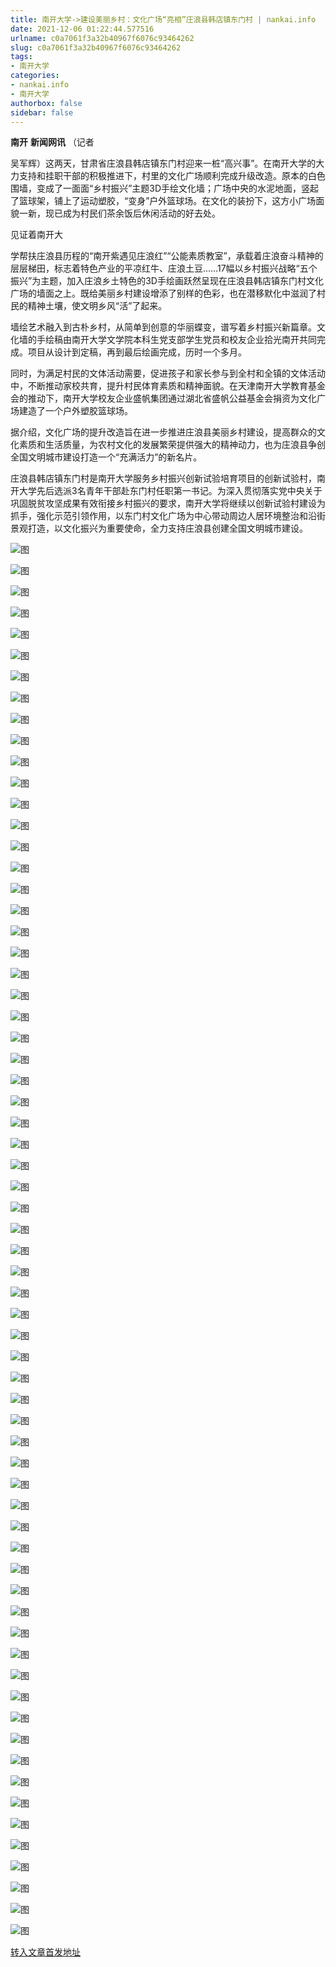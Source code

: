 ```yaml
---
title: 南开大学->建设美丽乡村：文化广场“亮相”庄浪县韩店镇东门村 | nankai.info
date: 2021-12-06 01:22:44.577516
urlname: c0a7061f3a32b40967f6076c93464262
slug: c0a7061f3a32b40967f6076c93464262
tags: 
- 南开大学
categories:
- nankai.info
- 南开大学
authorbox: false
sidebar: false
---
```

**南开** **新闻网讯** （记者

吴军辉）这两天，甘肃省庄浪县韩店镇东门村迎来一桩“高兴事”。在南开大学的大力支持和挂职干部的积极推进下，村里的文化广场顺利完成升级改造。原本的白色围墙，变成了一面面“乡村振兴”主题3D手绘文化墙；广场中央的水泥地面，竖起了篮球架，铺上了运动塑胶，“变身”户外篮球场。在文化的装扮下，这方小广场面貌一新，现已成为村民们茶余饭后休闲活动的好去处。

见证着南开大
<!--more-->
学帮扶庄浪县历程的“南开紫遇见庄浪红”“公能素质教室”，承载着庄浪奋斗精神的层层梯田，标志着特色产业的平凉红牛、庄浪土豆……17幅以乡村振兴战略“五个振兴”为主题，加入庄浪乡土特色的3D手绘画跃然呈现在庄浪县韩店镇东门村文化广场的墙面之上。既给美丽乡村建设增添了别样的色彩，也在潜移默化中滋润了村民的精神土壤，使文明乡风“活”了起来。

墙绘艺术融入到古朴乡村，从简单到创意的华丽蝶变，谱写着乡村振兴新篇章。文化墙的手绘稿由南开大学文学院本科生党支部学生党员和校友企业拾光南开共同完成。项目从设计到定稿，再到最后绘画完成，历时一个多月。

同时，为满足村民的文体活动需要，促进孩子和家长参与到全村和全镇的文体活动中，不断推动家校共育，提升村民体育素质和精神面貌。在天津南开大学教育基金会的推动下，南开大学校友企业盛帆集团通过湖北省盛帆公益基金会捐资为文化广场建造了一个户外塑胶篮球场。

据介绍，文化广场的提升改造旨在进一步推进庄浪县美丽乡村建设，提高群众的文化素质和生活质量，为农村文化的发展繁荣提供强大的精神动力，也为庄浪县争创全国文明城市建设打造一个“充满活力”的新名片。

庄浪县韩店镇东门村是南开大学服务乡村振兴创新试验培育项目的创新试验村，南开大学先后选派3名青年干部赴东门村任职第一书记。为深入贯彻落实党中央关于巩固脱贫攻坚成果有效衔接乡村振兴的要求，南开大学将继续以创新试验村建设为抓手，强化示范引领作用，以东门村文化广场为中心带动周边人居环境整治和沿街景观打造，以文化振兴为重要使命，全力支持庄浪县创建全国文明城市建设。

![图](http://news.nankai.edu.cn/ywsd/system/2021/12/03/g)

![图](http://news.nankai.edu.cn/ywsd/system/2021/12/03/p)

![图](http://news.nankai.edu.cn/ywsd/system/2021/12/03/j)

![图](http://news.nankai.edu.cn/ywsd/system/2021/12/03/)

![图](http://news.nankai.edu.cn/ywsd/system/2021/12/03/d)

![图](http://news.nankai.edu.cn/ywsd/system/2021/12/03/5)

![图](http://news.nankai.edu.cn/ywsd/system/2021/12/03/7)

![图](http://news.nankai.edu.cn/ywsd/system/2021/12/03/6)

![图](http://news.nankai.edu.cn/ywsd/system/2021/12/03/b)

![图](http://news.nankai.edu.cn/ywsd/system/2021/12/03/9)

![图](http://news.nankai.edu.cn/ywsd/system/2021/12/03/d)

![图](http://news.nankai.edu.cn/ywsd/system/2021/12/03/b)

![图](http://news.nankai.edu.cn/ywsd/system/2021/12/03/_)

![图](http://news.nankai.edu.cn/ywsd/system/2021/12/03/8)

![图](http://news.nankai.edu.cn/ywsd/system/2021/12/03/6)

![图](http://news.nankai.edu.cn/ywsd/system/2021/12/03/2)

![图](http://news.nankai.edu.cn/ywsd/system/2021/12/03/3)

![图](http://news.nankai.edu.cn/ywsd/system/2021/12/03/4)

![图](http://news.nankai.edu.cn/ywsd/system/2021/12/03/0)

![图](http://news.nankai.edu.cn/ywsd/system/2021/12/03/0)

![图](http://news.nankai.edu.cn/ywsd/system/2021/12/03/0)

![图](http://news.nankai.edu.cn/ywsd/system/2021/12/03/3)

![图](http://news.nankai.edu.cn/ywsd/system/2021/12/03/0)

![图](http://news.nankai.edu.cn/ywsd/system/2021/12/03/0)

![图](http://news.nankai.edu.cn/)

![图](http://news.nankai.edu.cn/ywsd/system/2021/12/03/2)

![图](http://news.nankai.edu.cn/ywsd/system/2021/12/03/3)

![图](http://news.nankai.edu.cn/ywsd/system/2021/12/03/4)

![图](http://news.nankai.edu.cn/)

![图](http://news.nankai.edu.cn/ywsd/system/2021/12/03/0)

![图](http://news.nankai.edu.cn/ywsd/system/2021/12/03/0)

![图](http://news.nankai.edu.cn/ywsd/system/2021/12/03/0)

![图](http://news.nankai.edu.cn/)

![图](http://news.nankai.edu.cn/ywsd/system/2021/12/03/3)

![图](http://news.nankai.edu.cn/ywsd/system/2021/12/03/0)

![图](http://news.nankai.edu.cn/ywsd/system/2021/12/03/0)

![图](http://news.nankai.edu.cn/)

![图](http://news.nankai.edu.cn/ywsd/system/2021/12/03/c)

![图](http://news.nankai.edu.cn/ywsd/system/2021/12/03/i)

![图](http://news.nankai.edu.cn/ywsd/system/2021/12/03/p)

![图](http://news.nankai.edu.cn/)

![图](http://news.nankai.edu.cn/ywsd/system/2021/12/03/n)

![图](http://news.nankai.edu.cn/ywsd/system/2021/12/03/c)

![图](http://news.nankai.edu.cn/ywsd/system/2021/12/03/)

![图](http://news.nankai.edu.cn/ywsd/system/2021/12/03/u)

![图](http://news.nankai.edu.cn/ywsd/system/2021/12/03/d)

![图](http://news.nankai.edu.cn/ywsd/system/2021/12/03/e)

![图](http://news.nankai.edu.cn/ywsd/system/2021/12/03/)

![图](http://news.nankai.edu.cn/ywsd/system/2021/12/03/i)

![图](http://news.nankai.edu.cn/ywsd/system/2021/12/03/a)

![图](http://news.nankai.edu.cn/ywsd/system/2021/12/03/k)

![图](http://news.nankai.edu.cn/ywsd/system/2021/12/03/n)

![图](http://news.nankai.edu.cn/ywsd/system/2021/12/03/a)

![图](http://news.nankai.edu.cn/ywsd/system/2021/12/03/n)

![图](http://news.nankai.edu.cn/ywsd/system/2021/12/03/)

![图](http://news.nankai.edu.cn/ywsd/system/2021/12/03/s)

![图](http://news.nankai.edu.cn/ywsd/system/2021/12/03/w)

![图](http://news.nankai.edu.cn/ywsd/system/2021/12/03/e)

![图](http://news.nankai.edu.cn/ywsd/system/2021/12/03/n)

![图](http://news.nankai.edu.cn/)

![图](http://news.nankai.edu.cn/)

![图](http://news.nankai.edu.cn/ywsd/system/2021/12/03/:)

![图](http://news.nankai.edu.cn/ywsd/system/2021/12/03/p)

![图](http://news.nankai.edu.cn/ywsd/system/2021/12/03/t)

![图](http://news.nankai.edu.cn/ywsd/system/2021/12/03/t)

![图](http://news.nankai.edu.cn/ywsd/system/2021/12/03/h)

[转入文章首发地址](http://news.nankai.edu.cn/ywsd/system/2021/12/03/030049249.shtml)